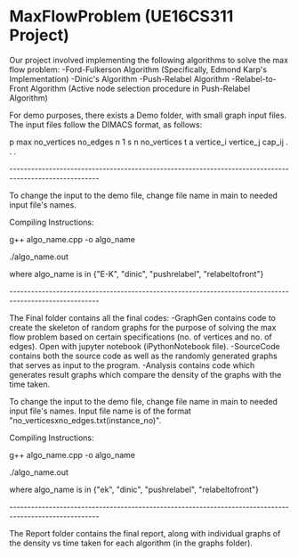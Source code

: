 # MaxFlowProblem (UE16CS311 Project)
Our project involved implementing the following algorithms to solve the max flow problem:
	-Ford-Fulkerson Algorithm (Specifically, Edmond Karp's Implementation)
	-Dinic's Algorithm
	-Push-Relabel Algorithm
	-Relabel-to-Front Algorithm (Active node selection procedure in Push-Relabel Algorithm)

For demo purposes, there exists a Demo folder, with small graph input files. The input files follow the DIMACS format, as follows:

p max no_vertices no_edges
n 1 s
n no_vertices t
a vertice_i vertice_j cap_ij
.
.
.

*----------------*---------------------*-------------------*---------------------*--------------------------*

To change the input to the demo file, change file name in main to needed input file's names.

Compiling Instructions:

g++ algo_name.cpp -o algo_name

./algo_name.out

where algo_name is in {"E-K", "dinic", "pushrelabel", "relabeltofront"}

*----------------*---------------------*-------------------*---------------------*--------------------------*

The Final folder contains all the final codes:
	-GraphGen contains code to create the skeleton of random graphs for the purpose of solving the max flow problem based on certain specifications (no. of vertices and no. of edges). Open with jupyter notebook (iPythonNotebook file).
	-SourceCode contains both the source code as well as the randomly generated graphs that serves as input to the program.
	-Analysis contains code which generates result graphs which compare the density of the graphs with the time taken.

To change the input to the demo file, change file name in main to needed input file's names. Input file name is of the format "no_verticesxno_edges.txt(instance_no)".

Compiling Instructions:

g++ algo_name.cpp -o algo_name

./algo_name.out

where algo_name is in {"ek", "dinic", "pushrelabel", "relabeltofront"}

*----------------*---------------------*-------------------*---------------------*--------------------------*

The Report folder contains the final report, along with individual graphs of the density vs time taken for each algorithm (in the graphs folder).


